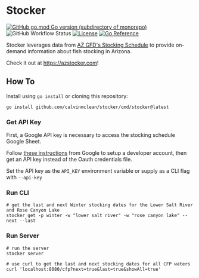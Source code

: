 # Stocker

[![GitHub go.mod Go version (subdirectory of monorepo)](https://img.shields.io/github/go-mod/go-version/calvinmclean/stocker?filename=go.mod)](https://github.com/calvinmclean/stocker/blob/main/go.mod)
![GitHub Workflow Status](https://img.shields.io/github/actions/workflow/status/calvinmclean/stocker/main.yml?branch=main)
[![License](https://img.shields.io/github/license/calvinmclean/stocker)](https://github.com/calvinmclean/stocker/blob/main/LICENSE)
[![Go Reference](https://pkg.go.dev/badge/github.com/calvinmclean/stocker.svg)](https://pkg.go.dev/github.com/calvinmclean/stocker)

Stocker leverages data from [AZ GFD's Stocking Schedule](https://www.azgfd.com/fishing-2/where-to-fish/fish-stocking-schedule/) to provide on-demand information about fish stocking in Arizona.

Check it out at https://azstocker.com!

## How To

Install using `go install` or cloning this repository:

```shell
go install github.com/calvinmclean/stocker/cmd/stocker@latest
```

### Get API Key

First, a Google API key is necessary to access the stocking schedule Google Sheet.

Follow [these instructions](https://developers.google.com/sheets/api/quickstart/go) from Google to setup a developer account, then get an API key instead of the Oauth credentials file.

Set the API key as the `API_KEY` environment variable or supply as a CLI flag with `--api-key`

### Run CLI

```shell
# get the last and next Winter stocking dates for the Lower Salt River and Rose Canyon Lake
stocker get -p winter -w "lower salt river" -w "rose canyon lake" --next --last
```

### Run Server

```shell
# run the server
stocker server

# use curl to get the last and next stocking dates for all CFP waters
curl 'localhost:8080/cfp?next=true&last=true&showAll=true'
```
